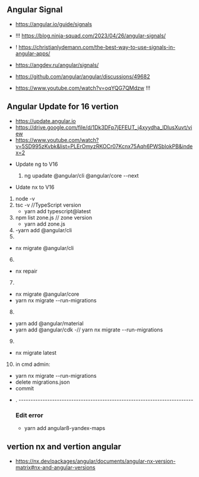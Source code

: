 ## Angular Signal

- https://angular.io/guide/signals

- !!! https://blog.ninja-squad.com/2023/04/26/angular-signals/
- ! https://christianlydemann.com/the-best-way-to-use-signals-in-angular-apps/
-   https://angdev.ru/angular/signals/

- https://github.com/angular/angular/discussions/49682

- https://www.youtube.com/watch?v=oqYQG7QMdzw !!!

## Angular Update for 16 vertion
- https://update.angular.io
- https://drive.google.com/file/d/1Dk3DFp7jEFEUT_j4xyydha_lDIusXuvt/view
- https://www.youtube.com/watch?v=5SD995zKvbk&list=PLErOmyzRKOCr07Kcnx75Aqh6PWSbIokPB&index=2

* Update ng to  V16 
  1.  ng upadate @angular/cli @angular/core --next

* Udate nx to V16
 1. node -v 
 2. tsc -v //TypeScript version
    - yarn  add typescript@latest
 3. npm list zone.js // zone version
    - yarn add zone.js
 4. 
    -yarn  add @angular/cli
 5. 
   - nx migrate  @angular/cli
 6. 
   - nx repair
 7. 
   - nx migrate @angular/core 
   - yarn nx migrate --run-migrations
 8. 
   - yarn add  @angular/material
   - yarn add @angular/cdk
   -// yarn nx migrate --run-migrations
  9. 
   - nx migrate latest

  10.  in cmd admin:
   -   yarn nx migrate --run-migrations
   -  delete migrations.json 
   -   commit 
 * . -------------------------------------------------------------------------  
   ### Edit error 
    - yarn add  angular8-yandex-maps

 ## vertion nx and vertion angular
 - https://nx.dev/packages/angular/documents/angular-nx-version-matrix#nx-and-angular-versions